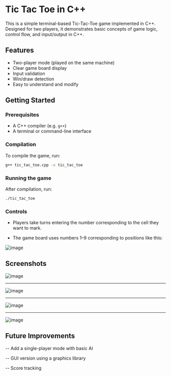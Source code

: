 # Tic Tac Toe in C++

This is a simple terminal-based Tic-Tac-Toe game implemented in C++. Designed for two players, it demonstrates basic concepts of game logic, control flow, and input/output in C++.

## Features

- Two-player mode (played on the same machine)
- Clear game board display
- Input validation
- Win/draw detection
- Easy to understand and modify

## Getting Started

### Prerequisites

- A C++ compiler (e.g. `g++`)
- A terminal or command-line interface

### Compilation

To compile the game, run:

```bash
g++ tic_tac_toe.cpp -o tic_tac_toe
```

### Running the game

After compilation, run: 
```bash
./tic_tac_toe
```

### Controls
- Players take turns entering the number corresponding to the cell they want to mark.

- The game board uses numbers 1–9 corresponding to positions like this:

![image](https://github.com/user-attachments/assets/a823d888-c39a-49a4-a4fb-5691a4c596d1)

## Screenshots

![image](https://github.com/user-attachments/assets/d914400c-a8f3-491f-8940-529ff994878c) 

---

![image](https://github.com/user-attachments/assets/582df1ef-92f2-46f3-afbd-4807a50a16b5)

---

![image](https://github.com/user-attachments/assets/5a7f69c0-30c6-4179-ae1a-6113f3dd3bd7)

---

![image](https://github.com/user-attachments/assets/68ada9de-9ea8-4b1b-8133-35cfa3ae517f)

## Future Improvements
-- Add a single-player mode with basic AI

-- GUI version using a graphics library

-- Score tracking

